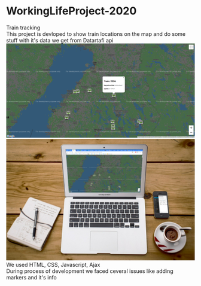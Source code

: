 # WorkingLifeProject-2020
Train tracking <br/>
This project is devloped to show train locations on the map and do some stuff with it's data we get from Datartafi api <br/>
![Prototype](Prototype.png) <br/>
![On a laptop](OnALaptop.png) <br/>
We used HTML, CSS, Javascript, Ajax <br/>
During process of development we faced ceveral issues like adding markers and  it's info <br/>